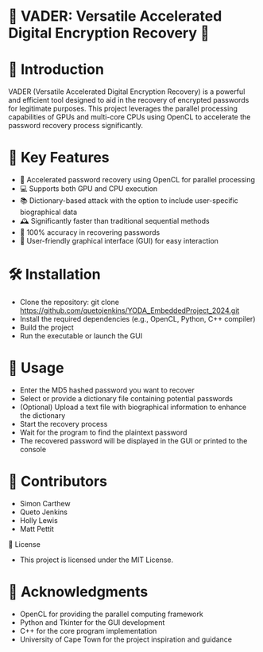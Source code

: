 # 🔐 VADER: Versatile Accelerated Digital Encryption Recovery 🚀

# 📖 Introduction
VADER (Versatile Accelerated Digital Encryption Recovery) is a powerful and efficient tool designed to aid in the recovery of encrypted passwords for legitimate purposes. This project leverages the parallel processing capabilities of GPUs and multi-core CPUs using OpenCL to accelerate the password recovery process significantly.

# 🔑 Key Features
- 🚀 Accelerated password recovery using OpenCL for parallel processing
- 💻 Supports both GPU and CPU execution
- 📚 Dictionary-based attack with the option to include user-specific biographical data
- 🕰️ Significantly faster than traditional sequential methods
- 💯 100% accuracy in recovering passwords
- 👥 User-friendly graphical interface (GUI) for easy interaction

# 🛠️ Installation
- Clone the repository: git clone https://github.com/quetojenkins/YODA_EmbeddedProject_2024.git
- Install the required dependencies (e.g., OpenCL, Python, C++ compiler)
- Build the project
- Run the executable or launch the GUI

# 🚀 Usage
- Enter the MD5 hashed password you want to recover
- Select or provide a dictionary file containing potential passwords
- (Optional) Upload a text file with biographical information to enhance the dictionary
- Start the recovery process
- Wait for the program to find the plaintext password
- The recovered password will be displayed in the GUI or printed to the console

# 🤝 Contributors
- Simon Carthew
- Queto Jenkins
- Holly Lewis
- Matt Pettit


📄 License
- This project is licensed under the MIT License.
# 🙏 Acknowledgments
- OpenCL for providing the parallel computing framework
- Python and Tkinter for the GUI development
- C++ for the core program implementation
- University of Cape Town for the project inspiration and guidance

